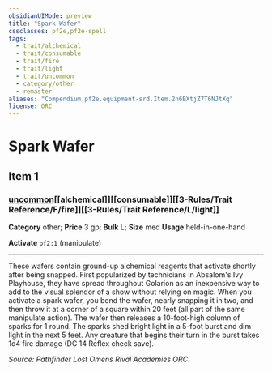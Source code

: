 ```yaml
---
obsidianUIMode: preview
title: "Spark Wafer"
cssclasses: pf2e,pf2e-spell
tags:
  - trait/alchemical
  - trait/consumable
  - trait/fire
  - trait/light
  - trait/uncommon
  - category/other
  - remaster
aliases: "Compendium.pf2e.equipment-srd.Item.2n6BXtjZ7T6NJtXq"
license: ORC
---
```

# Spark Wafer
## Item 1
### [uncommon](uncommon "Uncommon Rarity Trait")[[alchemical]][[consumable]][[3-Rules/Trait Reference/F/fire]][[3-Rules/Trait Reference/L/light]]

**Category** other; 
**Price** 3 gp; 
**Bulk** L; **Size** med
**Usage** held-in-one-hand

**Activate** `pf2:1` (manipulate)

* * *

These wafers contain ground-up alchemical reagents that activate shortly after being snapped. First popularized by technicians in Absalom's Ivy Playhouse, they have spread throughout Golarion as an inexpensive way to add to the visual splendor of a show without relying on magic. When you activate a spark wafer, you bend the wafer, nearly snapping it in two, and then throw it at a corner of a square within 20 feet (all part of the same manipulate action). The wafer then releases a 10-foot-high column of sparks for 1 round. The sparks shed bright light in a 5-foot burst and dim light in the next 5 feet. Any creature that begins their turn in the burst takes 1d4 fire damage (DC 14 Reflex check save).

*Source: Pathfinder Lost Omens Rival Academies*
*ORC*